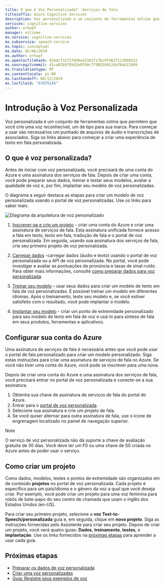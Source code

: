 ```yaml
---
title: O que é Voz Personalizada? -Serviços de fala
titlesuffix: Azure Cognitive Services
description: Voz personalizada é um conjunto de ferramentas online que permitem que você crie uma voz reconhecível, um de tipo para sua marca. Para começar a usar são necessários um punhado de arquivos de áudio e transcrições de associados. Siga os links abaixo para começar a criar uma experiência personalizada de fala em texto.
services: cognitive-services
author: erhopf
manager: nitinme
ms.service: cognitive-services
ms.subservice: speech-service
ms.topic: conceptual
ms.date: 05/06/2019
ms.author: erhopf
ms.openlocfilehash: 016dcf32f2f846e43362f17bc9f4627113908352
ms.sourcegitcommit: 41ca82b5f95d2e07b0c7f9025b912daf0ab21909
ms.translationtype: MT
ms.contentlocale: pt-BR
ms.lasthandoff: 06/13/2019
ms.locfileid: "67075145"
---
```

# <a name="get-started-with-custom-voice"></a>Introdução à Voz Personalizada

Voz personalizada é um conjunto de ferramentas online que permitem que você crie uma voz reconhecível, um de tipo para sua marca. Para começar a usar são necessários um punhado de arquivos de áudio e transcrições de associados. Siga os links abaixo para começar a criar uma experiência de texto em fala personalizada.

## <a name="whats-in-custom-voice"></a>O que é voz personalizada?

Antes de iniciar com voz personalizada, você precisará de uma conta do Azure e uma assinatura dos serviços de fala. Depois de criar uma conta, você pode preparar seus dados, treinar e testar seus modelos, avaliar a qualidade de voz e, por fim, implantar seu modelo de voz personalizadas.

O diagrama a seguir destaca as etapas para criar um modelo de voz personalizada usando o portal de voz personalizadas. Use os links para saber mais.

![Diagrama da arquitetura de voz personalizado](media/custom-voice/custom-voice-diagram.png)

1.  [Inscrever-se e crie um projeto](#set-up-your-azure-account) - criar uma conta do Azure e criar uma assinatura de serviços de fala. Esta assinatura unificada fornece acesso a fala em texto, texto em fala, tradução de fala e o portal de voz personalizada. Em seguida, usando sua assinatura dos serviços de fala, crie seu primeiro projeto de voz personalizada.

2.  [Carregar dados](how-to-custom-voice-create-voice.md#upload-your-datasets) -carregar dados (áudio e texto) usando o portal de voz personalizada ou a API de voz personalizada. No portal, você pode investigar e avaliar as pontuações de pronúncia e taxas de sinal-ruído. Para obter mais informações, consulte [como preparar dados para voz personalizada](how-to-custom-voice-prepare-data.md).

3.  [Treinar seu modelo](how-to-custom-voice-create-voice.md#build-your-custom-voice-model) – usar seus dados para criar um modelo de texto em fala de voz personalizadas. É possível treinar um modelo em diferentes idiomas. Após o treinamento, teste seu modelo e, se você estiver satisfeito com o resultado, você pode implantar o modelo.

4.  [Implantar seu modelo](how-to-custom-voice-create-voice.md#create-and-use-a-custom-voice-endpoint) - criar um ponto de extremidade personalizado para seu modelo de texto em fala de voz e usá-lo para síntese de fala em seus produtos, ferramentas e aplicativos.

## <a name="set-up-your-azure-account"></a>Configurar sua conta do Azure

Uma assinatura de serviços de fala é necessária antes que você pode usar o portal de fala personalizado para criar um modelo personalizado. Siga estas instruções para criar uma assinatura de serviços de fala no Azure. Se você não tiver uma conta do Azure, você pode se inscrever para uma nova.  

Depois de criar uma conta do Azure e uma assinatura dos serviços de fala, você precisará entrar no portal de voz personalizada e conecte-se a sua assinatura.

1. Obtenha sua chave de assinatura de serviços de fala do portal do Azure.
2. Entrar para o [portal de voz personalizada](https://aka.ms/custom-voice).
3. Selecione sua assinatura e crie um projeto de fala.
4. Se você quiser alternar para outra assinatura de fala, use o ícone de engrenagem localizado no painel de navegação superior.

> [!NOTE]
> O serviço de voz personalizada não dá suporte a chave de avaliação gratuita de 30 dias. Você deve ter um F0 ou uma chave de S0 criada no Azure antes de poder usar o serviço.

## <a name="how-to-create-a-project"></a>Como criar um projeto

Como dados, modelos, testes e pontos de extremidade são organizados em de conteúdo **projetos** no portal de voz personalizada. Cada projeto é específico para um país/idioma e o gênero da voz a qual que você deseja criar. Por exemplo, você pode criar um projeto para uma voz feminina para robôs de bate-papo do seu centro de chamada que usam o inglês dos Estados Unidos (en-US).

Para criar seu primeiro projeto, selecione a **voz Text-to-Speech/personalizada** guia e, em seguida, clique em **novo projeto**. Siga as instruções fornecidas pelo Assistente para criar seu projeto. Depois de criar um projeto, você verá quatro guias: **Dados**, **treinamento**, **testes**, e **implantação**. Use os links fornecidos na [próximas etapas](#next-steps) para aprender a usar cada guia.

## <a name="next-steps"></a>Próximas etapas

- [Preparar os dados de voz personalizada](how-to-custom-voice.md)
- [Criar uma voz personalizadas](how-to-custom-voice-create-voice.md)
- [Guia: Registre seus exemplos de voz](record-custom-voice-samples.md)
